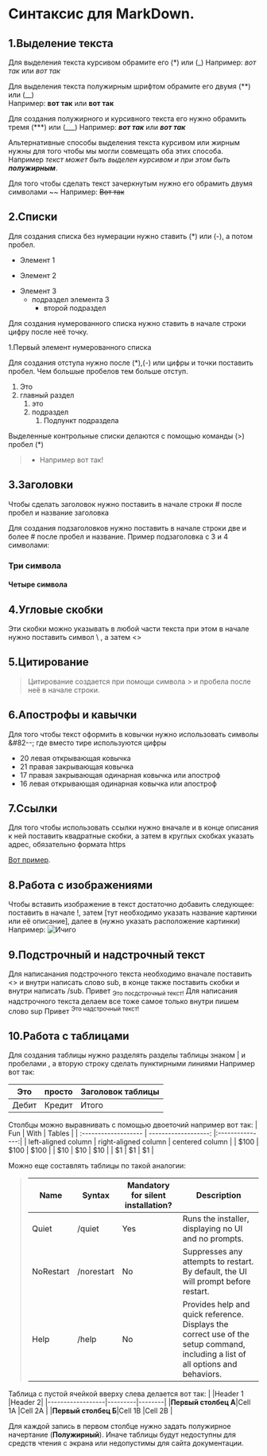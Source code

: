 # Синтаксис для MarkDown.


## 1.Выделение текста
Для выделения текста курсивом обрамите его (*) или (_) 
  Например: *вот так* или _вот так_

Для выделения текста полужирным шрифтом обрамите его двумя (**) или (__)  
Например: **вот так** или __вот так__

Для создания полужирного и курсивного текста его нужно обрамить тремя (***) или (___) 
Например: ___вот так___ или ***вот так***

Альтернативные способы выделения текста курсивом или жирным нужны для того чтобы мы могли совмещать оба этих способа. Например _текст может быть выделен курсивом и при этом быть **полужирным**_.

Для того чтобы сделать текст зачеркнутым нужно его обрамить двумя символами ~~ 
Например: ~~Вот так~~

## 2.Списки
Для создания списка без нумерации нужно ставить (*) или (-), а потом пробел.


* Элемент 1
- Элемент 2
* Элемент 3
  * подраздел элемента 3
     - второй подраздел

Для создания нумерованного списка нужно ставить в начале строки цифру после неё точку.

1.Первый элемент нумерованного списка

Для создания отступа нужно после (*),(-) или цифры и точки поставить пробел. Чем большые пробелов тем больше отступ.

1. Это
1. главный раздел
   1. это
   1. подраздел
        1. Подпункт подраздела   

Выделенные контрольные списки делаются с помощью команды (>) пробел (*) 
> * Например вот так!
## 3.Заголовки

 Чтобы сделать заголовок нужно поставить в начале строки #  после пробел и название заголовка

Для создания подзаголовков нужно поставить в начале строки две и более # после пробел и название.
Пример подзаголовка с 3 и 4 символами:
### Три символа
#### Четыре символа

## 4.Угловые скобки

Эти скобки можно указывать в любой части текста при этом в начале нужно поставить символ \ , а затем <>

## 5.Цитирование
> Цитирование создается при помощи символа > и пробела после неё в начале строки.

## 6.Апострофы и кавычки
Для того чтобы текст оформить в ковычки нужно использовать символы &#82--; где вместо тире используются цифры 
* 20 левая открывающая ковычка
* 21 правая закрывающая ковычка
* 17 правая закрывающая одинарная ковычка или апостроф
* 16 левая открывающая одинарная ковычка или апостроф

## 7.Ссылки

Для того чтобы использовать ссылки нужно вначале и в конце описания к ней поставить квадратные скобки, а затем в круглых скобках указать адрес, обязательно формата https

[Вот пример](https://docs.microsoft.com/ru-ru/contribute/how-to-write-links).

## 8.Работа с изображениями
Чтобы вставить изображение в текст достаточно добавить следующее: поставить в начале !, затем [тут необходимо указать название картинки или её описание], далее в (нужно указать расположение картинки)
Например:
![Ичиго](../Git%20test/%D0%9A%D0%B0%D1%80%D1%82%D0%B8%D0%BD%D0%BA%D0%B0%20%D0%B4%D0%BB%D1%8F%20%D0%BC%D0%B4.jpg)



## 9.Подстрочный и надстрочный текст
Для написанания подстрочного текста необходимо вначале поставить <> и внутри написать слово sub, в конце также поставить скобки и внутри написать /sub.
Привет <sub> Это посдстрочный текст!</sub>
Для написания надстрочного текста делаем все тоже самое только внутри пишем слово sup
Привет <sup> Это надстрочный текст!</sup>

## 10.Работа с таблицами
Для создания таблицы нужно разделять разделы таблицы знаком | и пробелами , а вторую строку сделать пунктирными линиями Например вот так:

|Это   | просто  | Заголовок таблицы|
-------|---------|------------------|
|Дебит | Кредит  | Итого            |

Столбцы можно выравнивать с помощью двоеточий например вот так:
| Fun                  | With                 | Tables          |
| :------------------- | -------------------: |:---------------:|
| left-aligned column  | right-aligned column | centered column |
| $100                 | $100                 | $100            |
| $10                  | $10                  | $10             |
| $1                   | $1                   | $1              |

Можно еще составлять таблицы по такой аналогии:  

>|Name|Syntax|Mandatory for silent installation?|Description|
> |-------------|----------|---------|---------|
> |Quiet|/quiet|Yes|Runs the installer, displaying no UI and no prompts.|
> |NoRestart|/norestart|No|Suppresses any attempts to restart. By default, the UI will prompt before restart.|
> |Help|/help|No|Provides help and quick reference. Displays the correct use of the setup command, including a list of all options and behaviors.|

Таблица с пустой ячейкой вверху слева делается вот так:
|                  |Header 1 |Header 2|
|------------------|---------|--------|
|**Первый столбец А**|Cell 1A  |Cell 2A |
|**Первый столбец Б**|Cell 1B  |Cell 2B |

Для каждой запись в первом столбце нужно задать полужирное начертание (**Полужирный**). Иначе таблицы будут недоступны для средств чтения с экрана или недопустимы для сайта документации.
